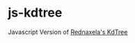 # js-kdtree
Javascript Version of [Rednaxela's KdTree](https://bitbucket.org/rednaxela/knn-benchmark/src/de97871b1569/ags/utils/dataStructures/trees/thirdGenKD/?at=default)
